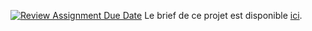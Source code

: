 [![Review Assignment Due Date](https://classroom.github.com/assets/deadline-readme-button-24ddc0f5d75046c5622901739e7c5dd533143b0c8e959d652212380cedb1ea36.svg)](https://classroom.github.com/a/c4duIEZS)
Le brief de ce projet est disponible [ici](https://canvas.kadea.academy/courses/2/assignments/201).










